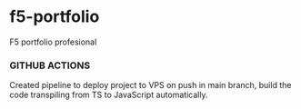 # f5-portfolio
F5 portfolio profesional

### GITHUB ACTIONS

Created pipeline to deploy project to VPS on push in main branch, build the code transpiling from TS to JavaScript automatically.       